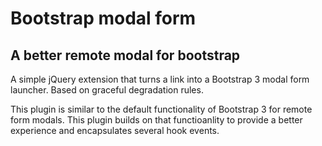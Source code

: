 Bootstrap modal form
====================

A better remote modal for bootstrap
------

A simple jQuery extension that turns a link into a Bootstrap 3 modal form launcher. Based on graceful degradation rules.

This plugin is similar to the default functionality of Bootstrap 3 for remote form modals.  This plugin builds on that functioanlity to provide a better experience and encapsulates several hook events. 
